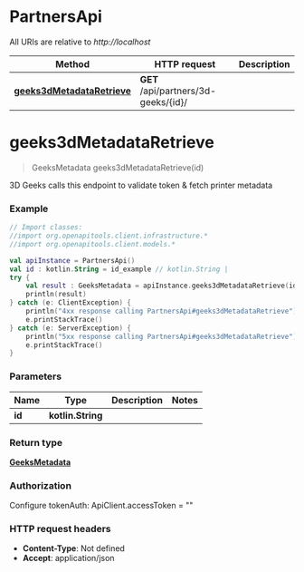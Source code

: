 # PartnersApi

All URIs are relative to *http://localhost*

Method | HTTP request | Description
------------- | ------------- | -------------
[**geeks3dMetadataRetrieve**](PartnersApi.md#geeks3dMetadataRetrieve) | **GET** /api/partners/3d-geeks/{id}/ | 


<a name="geeks3dMetadataRetrieve"></a>
# **geeks3dMetadataRetrieve**
> GeeksMetadata geeks3dMetadataRetrieve(id)



3D Geeks calls this endpoint to validate token &amp; fetch printer metadata

### Example
```kotlin
// Import classes:
//import org.openapitools.client.infrastructure.*
//import org.openapitools.client.models.*

val apiInstance = PartnersApi()
val id : kotlin.String = id_example // kotlin.String | 
try {
    val result : GeeksMetadata = apiInstance.geeks3dMetadataRetrieve(id)
    println(result)
} catch (e: ClientException) {
    println("4xx response calling PartnersApi#geeks3dMetadataRetrieve")
    e.printStackTrace()
} catch (e: ServerException) {
    println("5xx response calling PartnersApi#geeks3dMetadataRetrieve")
    e.printStackTrace()
}
```

### Parameters

Name | Type | Description  | Notes
------------- | ------------- | ------------- | -------------
 **id** | **kotlin.String**|  |

### Return type

[**GeeksMetadata**](GeeksMetadata.md)

### Authorization


Configure tokenAuth:
    ApiClient.accessToken = ""

### HTTP request headers

 - **Content-Type**: Not defined
 - **Accept**: application/json


